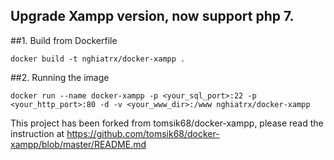 ## Upgrade Xampp version, now support php 7.

##1. Build from Dockerfile

```
docker build -t nghiatrx/docker-xampp .
```

##2. Running the image

```
docker run --name docker-xampp -p <your_sql_port>:22 -p <your_http_port>:80 -d -v <your_www_dir>:/www nghiatrx/docker-xampp
```

This project has been forked from tomsik68/docker-xampp, please read the instruction at https://github.com/tomsik68/docker-xampp/blob/master/README.md
